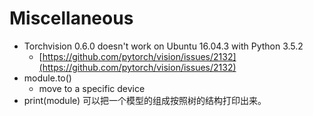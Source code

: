 # Miscellaneous

* Torchvision 0.6.0 doesn't work on Ubuntu 16.04.3 with Python 3.5.2
  * [https://github.com/pytorch/vision/issues/2132](https://github.com/pytorch/vision/issues/2132)
* module.to\(\)
  * move to a specific device
* print\(module\) 可以把一个模型的组成按照树的结构打印出来。 

